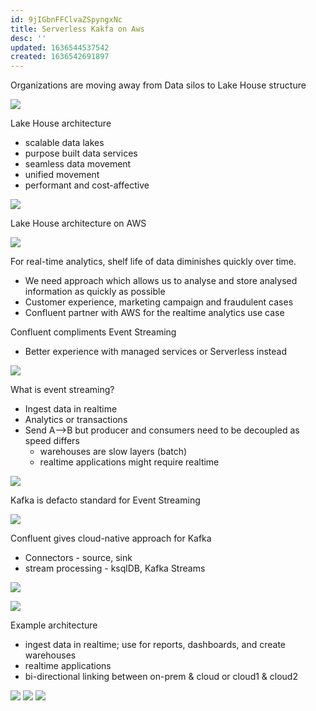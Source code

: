 ```yaml
---
id: 9jIGbnFFClvaZSpyngxNc
title: Serverless Kakfa on Aws
desc: ''
updated: 1636544537542
created: 1636542691897
---
```


Organizations are moving away from Data silos to Lake House structure

![](/assets/images/2021-11-10-15-18-01.png)

Lake House architecture
- scalable data lakes
- purpose built data services
- seamless data movement
- unified movement
- performant and cost-affective

![](/assets/images/2021-11-10-15-19-04.png)

Lake House architecture on AWS

![](/assets/images/2021-11-10-15-20-53.png)

For real-time analytics, shelf life of data diminishes quickly over time.
- We need approach which allows us to analyse and store analysed information as quickly as possible
- Customer experience, marketing campaign and fraudulent cases
- Confluent partner with AWS for the realtime analytics use case

Confluent compliments Event Streaming
- Better experience with managed services or Serverless instead

![](/assets/images/2021-11-10-15-24-42.png)

What is event streaming?
- Ingest data in realtime
- Analytics or transactions
- Send A-->B but producer and consumers need to be decoupled as speed differs
    - warehouses are slow layers (batch)
    - realtime applications might require realtime

![](/assets/images/2021-11-10-15-30-17.png)

Kafka is defacto standard for Event Streaming

![](/assets/images/2021-11-10-15-31-06.png)

Confluent gives cloud-native approach for Kafka
- Connectors - source, sink
- stream processing - ksqlDB, Kafka Streams

![](/assets/images/2021-11-10-15-32-11.png)

![](/assets/images/2021-11-10-15-33-18.png)

Example architecture
- ingest data in realtime; use for reports, dashboards, and create warehouses
- realtime applications
- bi-directional linking between on-prem & cloud or cloud1 & cloud2

![](/assets/images/2021-11-10-15-36-45.png)
![](/assets/images/2021-11-10-15-37-52.png)
![](/assets/images/2021-11-10-15-39-22.png)
